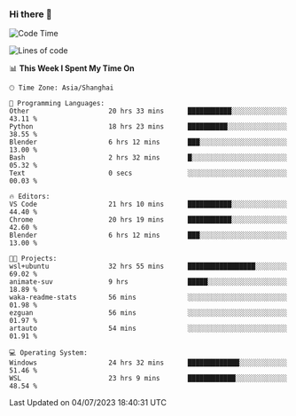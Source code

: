 ### Hi there 👋

<!--
**GwenKaplan/GwenKaplan** is a ✨ _special_ ✨ repository because its `README.md` (this file) appears on your GitHub profile.

Here are some ideas to get you started:

- 🔭 I’m currently working on ...
- 🌱 I’m currently learning ...
- 👯 I’m looking to collaborate on ...
- 🤔 I’m looking for help with ...
- 💬 Ask me about ...
- 📫 How to reach me: ...
- 😄 Pronouns: ...
- ⚡ Fun fact: ...
-->

<!--START_SECTION:waka-->
![Code Time](http://img.shields.io/badge/Code%20Time-124%20hrs%2052%20mins-blue)

![Lines of code](https://img.shields.io/badge/From%20Hello%20World%20I%27ve%20Written-1.7%20thousand%20lines%20of%20code-blue)

📊 **This Week I Spent My Time On** 

```text
🕑︎ Time Zone: Asia/Shanghai

💬 Programming Languages: 
Other                    20 hrs 33 mins      ███████████░░░░░░░░░░░░░░   43.11 % 
Python                   18 hrs 23 mins      ██████████░░░░░░░░░░░░░░░   38.55 % 
Blender                  6 hrs 12 mins       ███░░░░░░░░░░░░░░░░░░░░░░   13.00 % 
Bash                     2 hrs 32 mins       █░░░░░░░░░░░░░░░░░░░░░░░░   05.32 % 
Text                     0 secs              ░░░░░░░░░░░░░░░░░░░░░░░░░   00.03 % 

🔥 Editors: 
VS Code                  21 hrs 10 mins      ███████████░░░░░░░░░░░░░░   44.40 % 
Chrome                   20 hrs 19 mins      ███████████░░░░░░░░░░░░░░   42.60 % 
Blender                  6 hrs 12 mins       ███░░░░░░░░░░░░░░░░░░░░░░   13.00 % 

🐱‍💻 Projects: 
wsl+ubuntu               32 hrs 55 mins      █████████████████░░░░░░░░   69.02 % 
animate-suv              9 hrs               █████░░░░░░░░░░░░░░░░░░░░   18.89 % 
waka-readme-stats        56 mins             ░░░░░░░░░░░░░░░░░░░░░░░░░   01.98 % 
ezguan                   56 mins             ░░░░░░░░░░░░░░░░░░░░░░░░░   01.97 % 
artauto                  54 mins             ░░░░░░░░░░░░░░░░░░░░░░░░░   01.91 % 

💻 Operating System: 
Windows                  24 hrs 32 mins      █████████████░░░░░░░░░░░░   51.46 % 
WSL                      23 hrs 9 mins       ████████████░░░░░░░░░░░░░   48.54 % 
```


 Last Updated on 04/07/2023 18:40:31 UTC
<!--END_SECTION:waka-->
